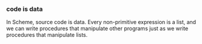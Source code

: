 
### code is data
In Scheme, source code is data. Every non-primitive expression is a list, and we can write 
procedures that manipulate other programs just as we write procedures that manipulate lists.


